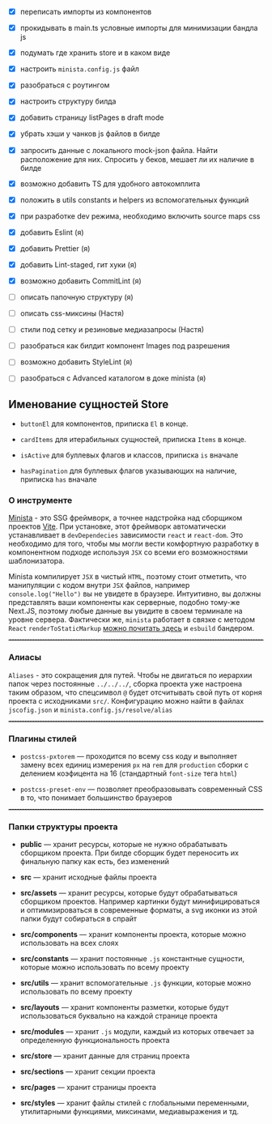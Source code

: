 - [x] переписать импорты из компонентов
- [x] прокидывать в main.ts условные импорты для минимизации бандла js
- [x] подумать где хранить store и в каком виде
- [x] настроить `minista.config.js` файл
- [x] разобраться с роутингом
- [x] настроить структуру билда
- [x] добавить страницу listPages в draft mode
- [x] убрать хэши у чанков js файлов в билде
- [x] запросить данные с локального mock-json файла. Найти расположение для них. Спросить у беков, мешает ли их наличие в билде
- [x] возможно добавить TS для удобного автокомплита
- [x] положить в utils constants и helpers из вспомогательных функций
- [x] при разработке dev режима, необходимо включить source maps css
- [x] добавить Eslint (я)
- [x] добавить Prettier (я)
- [x] добавить Lint-staged, гит хуки (я)
- [x] возможно добавить CommitLint (я)
- [ ] описать папочную структуру (я)
- [ ] описать css-миксины (Настя)
- [ ] стили под сетку и резиновые медиазапросы (Настя)
- [ ] разобраться как билдит компонент Images под разрешения
- [ ] возможно добавить StyleLint (я)
- [ ] разобраться с Advanced каталогом в доке minista (я)


## Именование сущностей Store

- `buttonEl` для компонентов, приписка `El` в конце.
- `cardItems` для итерабильных сущностей, приписка `Items` в конце.

- `isActive` для буллевых флагов и классов, приписка `is` вначале
- `hasPagination` для буллевых флагов указывающих на наличие, приписка `has` вначале

### О инструменте

[Minista](https://minista.qranoko.jp/) - это SSG фреймворк, а точнее надстройка над сборщиком проектов [Vite](https://vite.dev/ "документация Vite").
При установке, этот фреймворк автоматически устанавливает в `devDependecies` зависимости `react` и `react-dom`.
Это необходимо для того, чтобы мы могли вести комфортную разработку в компонентном подходе используя `JSX` со всеми его возможностями шаблонизатора.

Minista компилирует `JSX` в чистый `HTML`, поэтому стоит отметить, что манипуляции с кодом внутри `JSX` файлов, например `console.log("Hello")` вы не увидете в браузере. Интуитивно, вы должны представлять ваши компоненты как серверные, подобно тому-же Next.JS, поэтому любые данные вы увидите в своем терминале на уровне сервера.
Фактически же, `minista` работает в связке с методом `React` `renderToStaticMarkup` [можно почитать здесь](https://reactdev.ru/reference/react-dom/server/renderToStaticMarkup/) и `esbuild` бандером.

<hr style="border-top: 1px dashed gray" />

### Алиасы

`Aliases` - это сокращения для путей. Чтобы не двигаться по иерархии папок через постоянные `../../../`, сборка проекта уже настроена таким образом,
что спецсимвол `@` будет отсчитывать свой путь от корня проекта с исходниками `src/`. Конфигурацию можно найти в файлах `jscofig.json` и `minista.config.js/resolve/alias`

<hr style="border-top: 1px dashed gray" />

### Плагины  стилей

- `postcss-pxtorem` — проходится по всему css коду и выполняет замену всех единиц измерения `px` на `rem` для `production` сборки с делением коэфицента на 16 (стандартный `font-size` тега `html`)

- `postcss-preset-env` — позволяет преобразовывать современный CSS в то, что понимает большинство браузеров

<hr style="border-top: 1px dashed gray" />

### Папки структуры проекта

- **public** — хранит ресурсы, которые не нужно обрабатывать сборщиком проекта. При билде сборщик будет переносить их финальную папку как есть, без изменений
- **src** — хранит исходные файлы проекта


- **src/assets** — хранит ресурсы, которые будут обрабатываться сборщиком проектов. Например картинки будут минифицироваться и оптимизироваться в современные форматы, а svg иконки из этой папки будут собираться в спрайт
- **src/components** — хранит компоненты проекта, которые можно использовать на всех слоях
- **src/constants** — хранит постоянные `.js` константные сущности, которые можно использовать по всему проекту
- **src/utils** — хранит вспомогательные `.js` функции, которые можно использовать по всему проекту
- **src/layouts**  — хранит компоненты разметки, которые будут использоваться буквально на каждой странице проекта
- **src/modules** — хранит `.js` модули, каждый из которых отвечает за определенную функциональность проекта
- **src/store** — хранит данные для страниц проекта
- **src/sections** — хранит секции проекта
- **src/pages** — хранит страницы проекта
- **src/styles** — хранит файлы стилей с глобальными переменными, утилитарными функциями, миксинами, медиавыражения и тд.